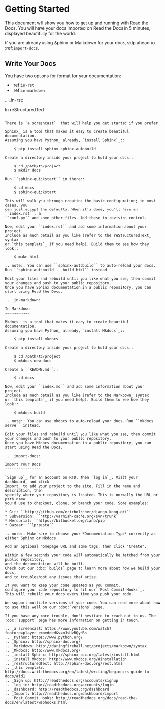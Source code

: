 Getting Started
===============

This document will show you how to get up and running with Read the Docs.
You will have your docs imported on Read the Docs in 5 minutes,
displayed beautifully for the world.

If you are already using Sphinx or Markdown for your docs, skip ahead to
:ref:`import-docs`.

Write Your Docs
---------------

You have two options for format for your documentation:

* :ref:`in-rst`
* :ref:`in-markdown`

.. _in-rst:

In reStructuredText
~~~~~~~~~~~~~~~~~~~

There is `a screencast`_ that will help you get started if you prefer.

Sphinx_ is a tool that makes it easy to create beautiful documentation.
Assuming you have Python_ already, `install Sphinx`_::

    $ pip install sphinx sphinx-autobuild

Create a directory inside your project to hold your docs::

    $ cd /path/to/project
    $ mkdir docs

Run ``sphinx-quickstart`` in there::

    $ cd docs
    $ sphinx-quickstart

This will walk you through creating the basic configuration; in most cases, you
can just accept the defaults. When it's done, you'll have an ``index.rst``, a
``conf.py`` and some other files. Add these to revision control.

Now, edit your ``index.rst`` and add some information about your project.
Include as much detail as you like (refer to the reStructuredText_ syntax
or `this template`_ if you need help). Build them to see how they look::

    $ make html

.. note:: You can use ``sphinx-autobuild`` to auto-reload your docs. Run ``sphinx-autobuild . _build_html`` instead.

Edit your files and rebuild until you like what you see, then commit your changes and push to your public repository.
Once you have Sphinx documentation in a public repository, you can start using Read the Docs.

.. _in-markdown:

In Markdown
~~~~~~~~~~~

Mkdocs_ is a tool that makes it easy to create beautiful documentation.
Assuming you have Python_ already, `install Mkdocs`_::

    $ pip install mkdocs

Create a directory inside your project to hold your docs::

    $ cd /path/to/project
    $ mkdocs new docs

Create a ``README.md``::

    $ cd docs

Now, edit your ``index.md`` and add some information about your project.
Include as much detail as you like (refer to the Markdown_ syntax
or `this template`_ if you need help). Build them to see how they look::

    $ mkdocs build

.. note:: You can use mkdocs to auto-reload your docs. Run ``mkdocs serve`` instead.

Edit your files and rebuild until you like what you see, then commit your changes and push to your public repository.
Once you have Mkdocs documentation in a public repository, you can start using Read the Docs.

.. _import-docs:

Import Your Docs
----------------

`Sign up`_ for an account on RTD, then `log in`_. Visit your dashboard_ and click
Import_ to add your project to the site. Fill in the name and description, then
specify where your repository is located. This is normally the URL or path name
you'd use to checkout, clone, or branch your code. Some examples:

* Git: ``http://github.com/ericholscher/django-kong.git``
* Subversion: ``http://varnish-cache.org/svn/trunk``
* Mercurial: ``https://bitbucket.org/ianb/pip``
* Bazaar: ``lp:pasta``

.. note:: Make sure to choose your *Documentation Type* correctly as either Sphinx or Mkdocs.

Add an optional homepage URL and some tags, then click "Create".

Within a few seconds your code will automatically be fetched from your public repository, 
and the documentation will be built. 
Check out our :doc:`builds` page to learn more about how we build your docs, 
and to troubleshoot any issues that arise.

If you want to keep your code updated as you commit, 
configure your code repository to hit our `Post Commit Hooks`_. 
This will rebuild your docs every time you push your code.

We support multiple versions of your code. You can read more about how to use this well on our :doc:`versions` page.

If you have any more trouble, don't hesitate to reach out to us. The :doc:`support` page has more information on getting in touch.

.. _a screencast: https://www.youtube.com/watch?feature=player_embedded&v=oJsUvBQyHBs
.. _Python: https://www.python.org/
.. _Sphinx: http://sphinx-doc.org/
.. _Markdown: http://daringfireball.net/projects/markdown/syntax
.. _Mkdocs: http://www.mkdocs.org/
.. _install Sphinx: http://sphinx-doc.org/latest/install.html
.. _install Mkdocs: http://www.mkdocs.org/#installation
.. _reStructuredText: http://sphinx-doc.org/rest.html
.. _this template: http://docs.writethedocs.org/en/latest/writing/beginners-guide-to-docs/#id1
.. _Sign up: http://readthedocs.org/accounts/signup
.. _log in: http://readthedocs.org/accounts/login
.. _dashboard: http://readthedocs.org/dashboard
.. _Import: http://readthedocs.org/dashboard/import
.. _Post Commit Hooks: http://readthedocs.org/docs/read-the-docs/en/latest/webhooks.html 